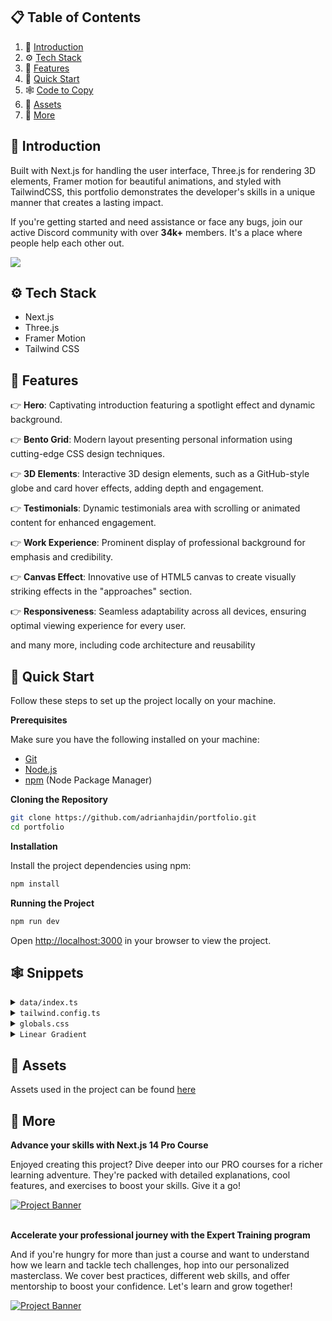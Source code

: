 ## 📋 <a name="table">Table of Contents</a>

1. 🤖 [Introduction](#introduction)
2. ⚙️ [Tech Stack](#tech-stack)
3. 🔋 [Features](#features)
4. 🤸 [Quick Start](#quick-start)
5. 🕸️ [Code to Copy](#snippets)
6. 🔗 [Assets](#links)
7. 🚀 [More](#more)

## <a name="introduction">🤖 Introduction</a>

Built with Next.js for handling the user interface, Three.js for rendering 3D elements, Framer motion for beautiful animations, and styled with TailwindCSS, this portfolio demonstrates the developer's skills in a unique manner that creates a lasting impact.

If you're getting started and need assistance or face any bugs, join our active Discord community with over **34k+** members. It's a place where people help each other out.

<a href="https://discord.com/invite/n6EdbFJ" target="_blank"><img src="https://github.com/sujatagunale/EasyRead/assets/151519281/618f4872-1e10-42da-8213-1d69e486d02e" /></a>

## <a name="tech-stack">⚙️ Tech Stack</a>

- Next.js
- Three.js
- Framer Motion
- Tailwind CSS

## <a name="features">🔋 Features</a>

👉 **Hero**: Captivating introduction featuring a spotlight effect and dynamic background.

👉 **Bento Grid**: Modern layout presenting personal information using cutting-edge CSS design techniques.

👉 **3D Elements**: Interactive 3D design elements, such as a GitHub-style globe and card hover effects, adding depth and engagement.

👉 **Testimonials**: Dynamic testimonials area with scrolling or animated content for enhanced engagement.

👉 **Work Experience**: Prominent display of professional background for emphasis and credibility.

👉 **Canvas Effect**: Innovative use of HTML5 canvas to create visually striking effects in the "approaches" section.

👉 **Responsiveness**: Seamless adaptability across all devices, ensuring optimal viewing experience for every user.

and many more, including code architecture and reusability

## <a name="quick-start">🤸 Quick Start</a>

Follow these steps to set up the project locally on your machine.

**Prerequisites**

Make sure you have the following installed on your machine:

- [Git](https://git-scm.com/)
- [Node.js](https://nodejs.org/en)
- [npm](https://www.npmjs.com/) (Node Package Manager)

**Cloning the Repository**

```bash
git clone https://github.com/adrianhajdin/portfolio.git
cd portfolio
```

**Installation**

Install the project dependencies using npm:

```bash
npm install
```

**Running the Project**

```bash
npm run dev
```

Open [http://localhost:3000](http://localhost:3000) in your browser to view the project.

## <a name="snippets">🕸️ Snippets</a>

<details>
<summary><code>data/index.ts</code></summary>

```typescript
export const navItems = [
  { name: 'About', link: '#about' },
  { name: 'Projects', link: '#projects' },
  { name: 'Testimonials', link: '#testimonials' },
  { name: 'Contact', link: '#contact' },
];

export const gridItems = [
  {
    id: 1,
    title: 'I prioritize client collaboration, fostering open communication ',
    description: '',
    className: 'lg:col-span-3 md:col-span-6 md:row-span-4 lg:min-h-[60vh]',
    imgClassName: 'w-full h-full',
    titleClassName: 'justify-end',
    img: '/b1.svg',
    spareImg: '',
  },
  {
    id: 2,
    title: "I'm very flexible with time zone communications",
    description: '',
    className: 'lg:col-span-2 md:col-span-3 md:row-span-2',
    imgClassName: '',
    titleClassName: 'justify-start',
    img: '',
    spareImg: '',
  },
  {
    id: 3,
    title: 'My tech stack',
    description: 'I constantly try to improve',
    className: 'lg:col-span-2 md:col-span-3 md:row-span-2',
    imgClassName: '',
    titleClassName: 'justify-center',
    img: '',
    spareImg: '',
  },
  {
    id: 4,
    title: 'Tech enthusiast with a passion for development.',
    description: '',
    className: 'lg:col-span-2 md:col-span-3 md:row-span-1',
    imgClassName: '',
    titleClassName: 'justify-start',
    img: '/grid.svg',
    spareImg: '/b4.svg',
  },

  {
    id: 5,
    title: 'Currently building a JS Animation library',
    description: 'The Inside Scoop',
    className: 'md:col-span-3 md:row-span-2',
    imgClassName: 'absolute right-0 bottom-0 md:w-96 w-60',
    titleClassName: 'justify-center md:justify-start lg:justify-center',
    img: '/b5.svg',
    spareImg: '/grid.svg',
  },
  {
    id: 6,
    title: 'Do you want to start a project together?',
    description: '',
    className: 'lg:col-span-2 md:col-span-3 md:row-span-1',
    imgClassName: '',
    titleClassName: 'justify-center md:max-w-full max-w-60 text-center',
    img: '',
    spareImg: '',
  },
];

export const projects = [
  {
    id: 1,
    title: '3D Solar System Planets to Explore',
    des: 'Explore the wonders of our solar system with this captivating 3D simulation of the planets using Three.js.',
    img: '/p1.svg',
    iconLists: ['/re.svg', '/tail.svg', '/ts.svg', '/three.svg', '/fm.svg'],
    link: 'https://github.com/adrianhajdin?tab=repositories',
  },
  {
    id: 2,
    title: 'Yoom - Video Conferencing App',
    des: 'Simplify your video conferencing experience with Yoom. Seamlessly connect with colleagues and friends.',
    img: '/p2.svg',
    iconLists: ['/next.svg', '/tail.svg', '/ts.svg', '/stream.svg', '/c.svg'],
    link: 'https://github.com/adrianhajdin/zoom-clone',
  },
  {
    id: 3,
    title: 'AI Image SaaS - Canva Application',
    des: 'A REAL Software-as-a-Service app with AI features and a payments and credits system using the latest tech stack.',
    img: '/p3.svg',
    iconLists: ['/re.svg', '/tail.svg', '/ts.svg', '/three.svg', '/c.svg'],
    link: 'https://github.com/adrianhajdin/ai_saas_app',
  },
  {
    id: 4,
    title: 'Animated Apple Iphone 3D Website',
    des: 'Recreated the Apple iPhone 15 Pro website, combining GSAP animations and Three.js 3D effects..',
    img: '/p4.svg',
    iconLists: ['/next.svg', '/tail.svg', '/ts.svg', '/three.svg', '/gsap.svg'],
    link: 'https://github.com/adrianhajdin/iphone',
  },
];

export const testimonials = [
  {
    quote:
      "Collaborating with Adrian was an absolute pleasure. His professionalism, promptness, and dedication to delivering exceptional results were evident throughout our project. Adrian's enthusiasm for every facet of development truly stands out. If you're seeking to elevate your website and elevate your brand, Adrian is the ideal partner.",
    name: 'Michael Johnson',
    title: 'Director of AlphaStream Technologies',
  },
  {
    quote:
      "Collaborating with Adrian was an absolute pleasure. His professionalism, promptness, and dedication to delivering exceptional results were evident throughout our project. Adrian's enthusiasm for every facet of development truly stands out. If you're seeking to elevate your website and elevate your brand, Adrian is the ideal partner.",
    name: 'Michael Johnson',
    title: 'Director of AlphaStream Technologies',
  },
  {
    quote:
      "Collaborating with Adrian was an absolute pleasure. His professionalism, promptness, and dedication to delivering exceptional results were evident throughout our project. Adrian's enthusiasm for every facet of development truly stands out. If you're seeking to elevate your website and elevate your brand, Adrian is the ideal partner.",
    name: 'Michael Johnson',
    title: 'Director of AlphaStream Technologies',
  },
  {
    quote:
      "Collaborating with Adrian was an absolute pleasure. His professionalism, promptness, and dedication to delivering exceptional results were evident throughout our project. Adrian's enthusiasm for every facet of development truly stands out. If you're seeking to elevate your website and elevate your brand, Adrian is the ideal partner.",
    name: 'Michael Johnson',
    title: 'Director of AlphaStream Technologies',
  },
  {
    quote:
      "Collaborating with Adrian was an absolute pleasure. His professionalism, promptness, and dedication to delivering exceptional results were evident throughout our project. Adrian's enthusiasm for every facet of development truly stands out. If you're seeking to elevate your website and elevate your brand, Adrian is the ideal partner.",
    name: 'Michael Johnson',
    title: 'Director of AlphaStream Technologies',
  },
];

export const companies = [
  {
    id: 1,
    name: 'cloudinary',
    img: '/cloud.svg',
    nameImg: '/cloudName.svg',
  },
  {
    id: 2,
    name: 'appwrite',
    img: '/app.svg',
    nameImg: '/appName.svg',
  },
  {
    id: 3,
    name: 'HOSTINGER',
    img: '/host.svg',
    nameImg: '/hostName.svg',
  },
  {
    id: 4,
    name: 'stream',
    img: '/s.svg',
    nameImg: '/streamName.svg',
  },
  {
    id: 5,
    name: 'docker.',
    img: '/dock.svg',
    nameImg: '/dockerName.svg',
  },
];

export const workExperience = [
  {
    id: 1,
    title: 'Frontend Engineer Intern',
    desc: 'Assisted in the development of a web-based platform using React.js, enhancing interactivity.',
    className: 'md:col-span-2',
    thumbnail: '/exp1.svg',
  },
  {
    id: 2,
    title: 'Mobile App Dev - JSM Tech',
    desc: 'Designed and developed mobile app for both iOS & Android platforms using React Native.',
    className: 'md:col-span-2', // change to md:col-span-2
    thumbnail: '/exp2.svg',
  },
  {
    id: 3,
    title: 'Freelance App Dev Project',
    desc: 'Led the dev of a mobile app for a client, from initial concept to deployment on app stores.',
    className: 'md:col-span-2', // change to md:col-span-2
    thumbnail: '/exp3.svg',
  },
  {
    id: 4,
    title: 'Lead Frontend Developer',
    desc: 'Developed and maintained user-facing features using modern frontend technologies.',
    className: 'md:col-span-2',
    thumbnail: '/exp4.svg',
  },
];

export const socialMedia = [
  {
    id: 1,
    img: '/git.svg',
  },
  {
    id: 2,
    img: '/twit.svg',
  },
  {
    id: 3,
    img: '/link.svg',
  },
];
```

</details>

<details>
<summary><code>tailwind.config.ts</code></summary>

```ts
import type { Config } from 'tailwindcss';

const svgToDataUri = require('mini-svg-data-uri');

const colors = require('tailwindcss/colors');
const {
  default: flattenColorPalette,
} = require('tailwindcss/lib/util/flattenColorPalette');

const config = {
  darkMode: ['class'],
  content: [
    './pages/**/*.{ts,tsx}',
    './components/**/*.{ts,tsx}',
    './app/**/*.{ts,tsx}',
    './src/**/*.{ts,tsx}',
    './data/**/*.{ts,tsx}',
  ],
  prefix: '',
  theme: {
    container: {
      center: true,
      padding: '2rem',
      screens: {
        '2xl': '1400px',
      },
    },
    extend: {
      colors: {
        black: {
          DEFAULT: '#000',
          100: '#000319',
          200: 'rgba(17, 25, 40, 0.75)',
          300: 'rgba(255, 255, 255, 0.125)',
        },
        white: {
          DEFAULT: '#FFF',
          100: '#BEC1DD',
          200: '#C1C2D3',
        },
        blue: {
          '100': '#E4ECFF',
        },
        purple: '#CBACF9',
        border: 'hsl(var(--border))',
        input: 'hsl(var(--input))',
        ring: 'hsl(var(--ring))',
        background: 'hsl(var(--background))',
        foreground: 'hsl(var(--foreground))',
        primary: {
          DEFAULT: 'hsl(var(--primary))',
          foreground: 'hsl(var(--primary-foreground))',
        },
        secondary: {
          DEFAULT: 'hsl(var(--secondary))',
          foreground: 'hsl(var(--secondary-foreground))',
        },
        destructive: {
          DEFAULT: 'hsl(var(--destructive))',
          foreground: 'hsl(var(--destructive-foreground))',
        },
        muted: {
          DEFAULT: 'hsl(var(--muted))',
          foreground: 'hsl(var(--muted-foreground))',
        },
        accent: {
          DEFAULT: 'hsl(var(--accent))',
          foreground: 'hsl(var(--accent-foreground))',
        },
        popover: {
          DEFAULT: 'hsl(var(--popover))',
          foreground: 'hsl(var(--popover-foreground))',
        },
        card: {
          DEFAULT: 'hsl(var(--card))',
          foreground: 'hsl(var(--card-foreground))',
        },
      },
      borderRadius: {
        lg: 'var(--radius)',
        md: 'calc(var(--radius) - 2px)',
        sm: 'calc(var(--radius) - 4px)',
      },
      keyframes: {
        'accordion-down': {
          from: { height: '0' },
          to: { height: 'var(--radix-accordion-content-height)' },
        },
        'accordion-up': {
          from: { height: 'var(--radix-accordion-content-height)' },
          to: { height: '0' },
        },
        spotlight: {
          '0%': {
            opacity: '0',
            transform: 'translate(-72%, -62%) scale(0.5)',
          },
          '100%': {
            opacity: '1',
            transform: 'translate(-50%,-40%) scale(1)',
          },
        },
        shimmer: {
          from: {
            backgroundPosition: '0 0',
          },
          to: {
            backgroundPosition: '-200% 0',
          },
        },
        moveHorizontal: {
          '0%': {
            transform: 'translateX(-50%) translateY(-10%)',
          },
          '50%': {
            transform: 'translateX(50%) translateY(10%)',
          },
          '100%': {
            transform: 'translateX(-50%) translateY(-10%)',
          },
        },
        moveInCircle: {
          '0%': {
            transform: 'rotate(0deg)',
          },
          '50%': {
            transform: 'rotate(180deg)',
          },
          '100%': {
            transform: 'rotate(360deg)',
          },
        },
        moveVertical: {
          '0%': {
            transform: 'translateY(-50%)',
          },
          '50%': {
            transform: 'translateY(50%)',
          },
          '100%': {
            transform: 'translateY(-50%)',
          },
        },
        scroll: {
          to: {
            transform: 'translate(calc(-50% - 0.5rem))',
          },
        },
      },
      animation: {
        'accordion-down': 'accordion-down 0.2s ease-out',
        'accordion-up': 'accordion-up 0.2s ease-out',
        spotlight: 'spotlight 2s ease .75s 1 forwards',
        shimmer: 'shimmer 2s linear infinite',
        first: 'moveVertical 30s ease infinite',
        second: 'moveInCircle 20s reverse infinite',
        third: 'moveInCircle 40s linear infinite',
        fourth: 'moveHorizontal 40s ease infinite',
        fifth: 'moveInCircle 20s ease infinite',
        scroll:
          'scroll var(--animation-duration, 40s) var(--animation-direction, forwards) linear infinite',
      },
    },
  },
  plugins: [
    require('tailwindcss-animate'),
    addVariablesForColors,
    function ({ matchUtilities, theme }: any) {
      matchUtilities(
        {
          'bg-grid': (value: any) => ({
            backgroundImage: `url("${svgToDataUri(
              `<svg xmlns="http://www.w3.org/2000/svg" viewBox="0 0 32 32" width="100" height="100" fill="none" stroke="${value}"><path d="M0 .5H31.5V32"/></svg>`
            )}")`,
          }),
          'bg-grid-small': (value: any) => ({
            backgroundImage: `url("${svgToDataUri(
              `<svg xmlns="http://www.w3.org/2000/svg" viewBox="0 0 32 32" width="8" height="8" fill="none" stroke="${value}"><path d="M0 .5H31.5V32"/></svg>`
            )}")`,
          }),
          'bg-dot': (value: any) => ({
            backgroundImage: `url("${svgToDataUri(
              `<svg xmlns="http://www.w3.org/2000/svg" viewBox="0 0 32 32" width="16" height="16" fill="none"><circle fill="${value}" id="pattern-circle" cx="10" cy="10" r="1.6257413380501518"></circle></svg>`
            )}")`,
          }),
        },
        { values: flattenColorPalette(theme('backgroundColor')), type: 'color' }
      );
    },
  ],
} satisfies Config;

function addVariablesForColors({ addBase, theme }: any) {
  let allColors = flattenColorPalette(theme('colors'));
  let newVars = Object.fromEntries(
    Object.entries(allColors).map(([key, val]) => [`--${key}`, val])
  );

  addBase({
    ':root': newVars,
  });
}

export default config;
```

</details>

<details>
<summary><code>globals.css</code></summary>

```css
@tailwind base;
@tailwind components;
@tailwind utilities;

@layer base {
  :root {
    --background: 0 0% 100%;
    --foreground: 240 10% 3.9%;

    --card: 0 0% 100%;
    --card-foreground: 240 10% 3.9%;

    --popover: 0 0% 100%;
    --popover-foreground: 240 10% 3.9%;

    --primary: 240 5.9% 10%;
    --primary-foreground: 0 0% 98%;

    --secondary: 240 4.8% 95.9%;
    --secondary-foreground: 240 5.9% 10%;

    --muted: 240 4.8% 95.9%;
    --muted-foreground: 240 3.8% 46.1%;

    --accent: 240 4.8% 95.9%;
    --accent-foreground: 240 5.9% 10%;

    --destructive: 0 84.2% 60.2%;
    --destructive-foreground: 0 0% 98%;

    --border: 240 5.9% 90%;
    --input: 240 5.9% 90%;
    --ring: 240 10% 3.9%;

    --radius: 0.5rem;
  }

  .dark {
    --background: 240 10% 3.9%;
    --foreground: 0 0% 98%;

    --card: 240 10% 3.9%;
    --card-foreground: 0 0% 98%;

    --popover: 240 10% 3.9%;
    --popover-foreground: 0 0% 98%;

    --primary: 0 0% 98%;
    --primary-foreground: 240 5.9% 10%;

    --secondary: 240 3.7% 15.9%;
    --secondary-foreground: 0 0% 98%;

    --muted: 240 3.7% 15.9%;
    --muted-foreground: 240 5% 64.9%;

    --accent: 240 3.7% 15.9%;
    --accent-foreground: 0 0% 98%;

    --destructive: 0 62.8% 30.6%;
    --destructive-foreground: 0 0% 98%;

    --border: 240 3.7% 15.9%;
    --input: 240 3.7% 15.9%;
    --ring: 240 4.9% 83.9%;
  }
}

@layer base {
  * {
    @apply border-border !scroll-smooth;
  }
  body {
    @apply bg-background text-foreground;
  }
  button {
    @apply active:outline-none;
  }
}

@layer utilities {
  .heading {
    @apply font-bold text-4xl md:text-5xl text-center;
  }

  .black-gradient {
    background: linear-gradient(90deg, #161a31 0%, #06091f 100%);
  }
}
```

</details>

<details>
<summary><code>Linear Gradient</code></summary>

```js
style={{
        //   add these two
        //   you can generate the color from here https://cssgradient.io/
        background: "rgb(4,7,29)",
        backgroundColor:
          "linear-gradient(90deg, rgba(4,7,29,1) 0%, rgba(12,14,35,1) 100%)",
      }}
```

</details>

## <a name="links">🔗 Assets</a>

Assets used in the project can be found [here](https://drive.google.com/file/d/1ZmtiMilUYTp1wkiXWMFX6AUk-msE981-/view?usp=sharing)

## <a name="more">🚀 More</a>

**Advance your skills with Next.js 14 Pro Course**

Enjoyed creating this project? Dive deeper into our PRO courses for a richer learning adventure. They're packed with detailed explanations, cool features, and exercises to boost your skills. Give it a go!

<a href="https://jsmastery.pro/next14" target="_blank">
<img src="https://github.com/sujatagunale/EasyRead/assets/151519281/557837ce-f612-4530-ab24-189e75133c71" alt="Project Banner">
</a>

<br />
<br />

**Accelerate your professional journey with the Expert Training program**

And if you're hungry for more than just a course and want to understand how we learn and tackle tech challenges, hop into our personalized masterclass. We cover best practices, different web skills, and offer mentorship to boost your confidence. Let's learn and grow together!

<a href="https://www.jsmastery.pro/masterclass" target="_blank">
<img src="https://github.com/sujatagunale/EasyRead/assets/151519281/fed352ad-f27b-400d-9b8f-c7fe628acb84" alt="Project Banner">
</a>

#

